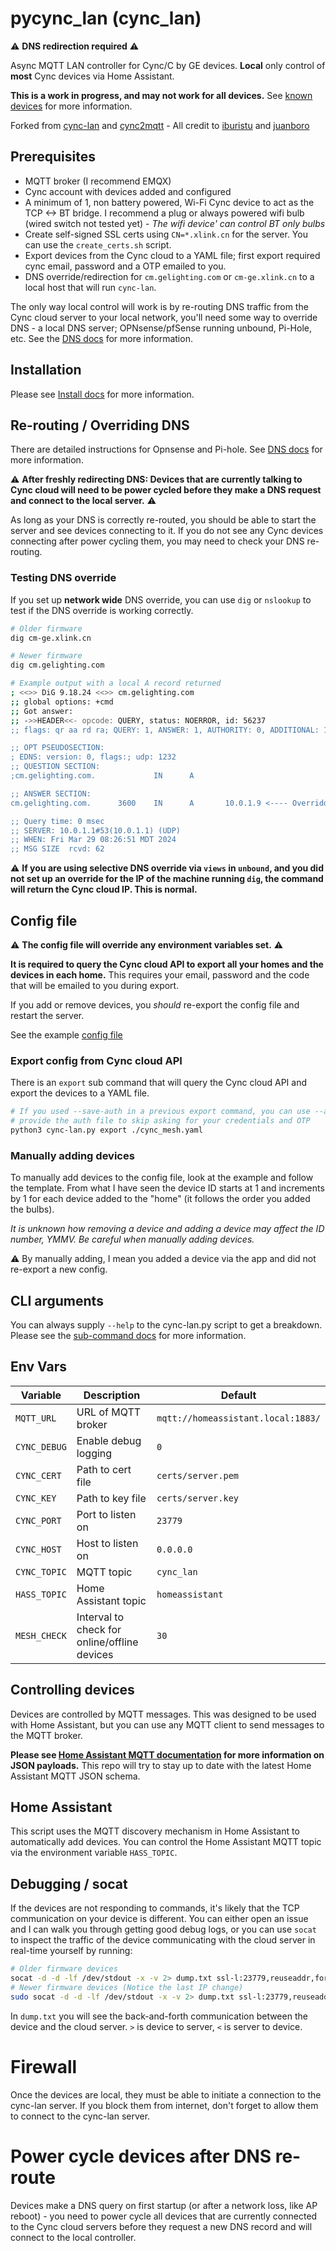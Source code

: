 # pycync_lan (cync_lan)

:warning: **DNS redirection required** :warning:

Async MQTT LAN controller for Cync/C by GE devices. **Local** only control of **most** Cync devices via Home Assistant.

**This is a work in progress, and may not work for all devices.** See [known devices](docs/known_devices.md) for more information.

Forked from [cync-lan](https://github.com/iburistu/cync-lan) and [cync2mqtt](https://github.com/juanboro/cync2mqtt) - All credit to [iburistu](https://github.com/iburistu) and [juanboro](https://github.com/juanboro)

## Prerequisites

- MQTT broker (I recommend EMQX)
- Cync account with devices added and configured
- A minimum of 1, non battery powered, Wi-Fi Cync device to act as the TCP <-> BT bridge. I recommend a plug or always powered wifi bulb (wired switch not tested yet) - *The wifi device' can control BT only bulbs*
- Create self-signed SSL certs using `CN=*.xlink.cn` for the server. You can use the `create_certs.sh` script.
- Export devices from the Cync cloud to a YAML file; first export required cync email, password and a OTP emailed to you.
- DNS override/redirection for `cm.gelighting.com` or `cm-ge.xlink.cn` to a local host that will run `cync-lan`.

The only way local control will work is by re-routing DNS traffic from the Cync cloud server to your local network, you'll need some 
way to override DNS - a local DNS server; OPNsense/pfSense running unbound, Pi-Hole, etc. See the [DNS docs](docs/DNS.md) for more information.

## Installation
Please see [Install docs](./docs/INSTALL.md) for more information.

## Re-routing / Overriding DNS
There are detailed instructions for Opnsense and Pi-hole. See [DNS docs](docs/DNS.md) for more information.

:warning: **After freshly redirecting DNS: Devices that are currently talking to Cync cloud will need to be power cycled before they make a DNS request and connect to the local server.** :warning:

As long as your DNS is correctly re-routed, you should be able to start the server and see devices connecting to it.
If you do not see any Cync devices connecting after power cycling them, you may need to check your DNS re-routing.

### Testing DNS override
If you set up **network wide** DNS override, you can use `dig` or `nslookup` to test 
if the DNS override is working correctly.

 ```bash
# Older firmware
dig cm-ge.xlink.cn

# Newer firmware
dig cm.gelighting.com

# Example output with a local A record returned
; <<>> DiG 9.18.24 <<>> cm.gelighting.com
;; global options: +cmd
;; Got answer:
;; ->>HEADER<<- opcode: QUERY, status: NOERROR, id: 56237
;; flags: qr aa rd ra; QUERY: 1, ANSWER: 1, AUTHORITY: 0, ADDITIONAL: 1

;; OPT PSEUDOSECTION:
; EDNS: version: 0, flags:; udp: 1232
;; QUESTION SECTION:
;cm.gelighting.com.             IN      A

;; ANSWER SECTION:
cm.gelighting.com.      3600    IN      A       10.0.1.9 <---- Overridden to a local machine running cync-lan

;; Query time: 0 msec
;; SERVER: 10.0.1.1#53(10.0.1.1) (UDP)
;; WHEN: Fri Mar 29 08:26:51 MDT 2024
;; MSG SIZE  rcvd: 62
```

:warning: **If you are using selective DNS override via `views` in `unbound`, and you did not set up an override for the IP of the machine running `dig`,
the command will return the Cync cloud IP. This is normal.**

## Config file
:warning: **The config file will override any environment variables set.** :warning:

**It is required to query the Cync cloud API to export all your homes and the devices in each home.** 
This requires your email, password and the code that will be emailed to you during export.

If you add or remove devices, you *should* re-export the config file and restart the server.

See the example [config file](./cync_mesh_example.yaml)

### Export config from Cync cloud API
There is an `export` sub command that will query the Cync cloud API and export the devices to a YAML file.

```bash
# If you used --save-auth in a previous export command, you can use --auth to 
# provide the auth file to skip asking for your credentials and OTP
python3 cync-lan.py export ./cync_mesh.yaml
```

### Manually adding devices
To manually add devices to the config file, look at the example and follow the template. 
From what I have seen the device ID starts at 1 and increments by 1 for each device added to the "home" 
(it follows the order you added the bulbs).

*It is unknown how removing a device and adding a device may affect the ID number, YMMV. 
Be careful when manually adding devices.*

:warning: By manually adding, I mean you added a device via the app and did not re-export a new config.

## CLI arguments

You can always supply `--help` to the cync-lan.py script to get a breakdown. Please see the [sub-command docs](./docs/cync-lan%20sub-commands.md) for more information.

## Env Vars

| Variable     | Description                                  | Default                            |
|--------------|----------------------------------------------|------------------------------------|
| `MQTT_URL`   | URL of MQTT broker                           | `mqtt://homeassistant.local:1883/` |
| `CYNC_DEBUG` | Enable debug logging                         | `0`                                |
| `CYNC_CERT`  | Path to cert file                            | `certs/server.pem`                 |
| `CYNC_KEY`   | Path to key file                             | `certs/server.key`                 |
| `CYNC_PORT`  | Port to listen on                            | `23779`                            |
| `CYNC_HOST`  | Host to listen on                            | `0.0.0.0`                          |
| `CYNC_TOPIC` | MQTT topic                                   | `cync_lan`                         |
| `HASS_TOPIC` | Home Assistant topic                         | `homeassistant`                    |
| `MESH_CHECK` | Interval to check for online/offline devices | `30`                               |

## Controlling devices

Devices are controlled by MQTT messages. This was designed to be used with Home Assistant, but you can use 
any MQTT client to send messages to the MQTT broker.

**Please see [Home Assistant MQTT documentation](https://www.home-assistant.io/integrations/light.mqtt/#json-schema) 
for more information on JSON payloads.** This repo will try to stay up to date with the latest Home Assistant MQTT JSON schema.

## Home Assistant

This script uses the MQTT discovery mechanism in Home Assistant to automatically add devices.
You can control the Home Assistant MQTT topic via the environment variable `HASS_TOPIC`.

## Debugging / socat

If the devices are not responding to commands, it's likely that the TCP communication on your
device is different. You can either open an issue and I can walk you through getting good debug logs, 
or you can use `socat` to inspect the traffic of the device communicating with the cloud server in real-time yourself by running:

```bash
# Older firmware devices
socat -d -d -lf /dev/stdout -x -v 2> dump.txt ssl-l:23779,reuseaddr,fork,cert=certs/server.pem,verify=0 openssl:34.73.130.191:23779,verify=0
# Newer firmware devices (Notice the last IP change)
sudo socat -d -d -lf /dev/stdout -x -v 2> dump.txt ssl-l:23779,reuseaddr,fork,cert=certs/server.pem,verify=0 openssl:35.196.85.236:23779,verify=0
```
In `dump.txt` you will see the back-and-forth communication between the device and the cloud server.
`>` is device to server, `<` is server to device.

# Firewall
Once the devices are local, they must be able to initiate a connection to the cync-lan server. If you block them from internet, don't forget to allow them to connect to the cync-lan server.

# Power cycle devices after DNS re-route
Devices make a DNS query on first startup (or after a network loss, like AP reboot) - 
you need to power cycle all devices that are currently connected to the Cync cloud servers 
before they request a new DNS record and will connect to the local controller.
